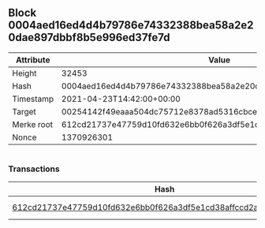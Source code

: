 ## Block 0004aed16ed4d4b79786e74332388bea58a2e20dae897dbbf8b5e996ed37fe7d

Attribute | Value
--- | ---
Height | 32453
Hash | 0004aed16ed4d4b79786e74332388bea58a2e20dae897dbbf8b5e996ed37fe7d
Timestamp | 2021-04-23T14:42:00+00:00
Target | 00254142f49eaaa504dc75712e8378ad5316cbcead634704b3734b6271167cc4
Merke root | 612cd21737e47759d10fd632e6bb0f626a3df5e1cd38affccd2ac10a715e404c
Nonce | 1370926301

```

```

### Transactions

Hash | Amount
--- | ---
[612cd21737e47759d10fd632e6bb0f626a3df5e1cd38affccd2ac10a715e404c](612cd21737e47759d10fd632e6bb0f626a3df5e1cd38affccd2ac10a715e404c.md) | 10.00000000 SKEPTI 
